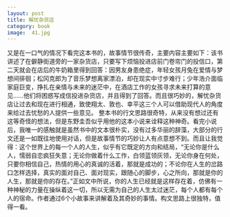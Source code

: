 ```yaml
---
layout: post
title: 解忧杂货店
category: book
image:  41.jpg
---
```

又是在一口气的情况下看完这本书的，故事情节很传奇，主要内容主要如下：该书讲述了在僻静街道旁的一家杂货店，只要写下烦恼投进店前门卷帘门的投信口，第二天就会在店后的牛奶箱里得到回答：因男友身患绝症，年轻女孩月兔在爱情与梦想间徘徊；松冈克郎为了音乐梦想离家漂泊，却在现实中寸步难行；少年浩介面临家庭巨变，挣扎在亲情与未来的迷茫中，在酒店工作的女孩寻求未来打算的意见……他们将困惑写成信投进杂货店，并且得到了回答。而且很巧妙的，解忧杂货店让过去和现在进行相通，致使翔太、敦也、幸平这三个人可以借助现代人的角度来给过去忧愁的人提供一些意见。
整本书的行文思路很奇特，从来没有想过还有这等奇怪的想法，但是东野圭吾似乎用他的这本小说来诠释这种神奇。看完小说后，我唯一的感触就是虽然书中的文本很朴实，没有过多华丽的辞藻，大部分的行文还是一如既往地使用对话，但是故事情节的巧妙让人有点意想不到。而且让我觉得：这个世界上的每一个人的人生，似乎有它既定的方向和结局，“无论你是什么人，懦弱自恋疯狂失意；无论你做着什么工作，白领蓝领灰领，无论你身在何处，只要你相信自己，热情的用心的真诚的活着，那就是成功的；不论你在人生的岔路口怎样选择，真实的面对自己、面对现实，跟随心的脚步，心之所向，那就是你的人生，那就是你的存在。”正如文中所说，你的人生已经就是这样存在着，仿佛有一种神秘的力量在操纵着这一切，所以无需为自己的人生太过迷茫，每个人都有每个人的宿命。作者通过6个小故事来讲解着及其奇妙的事情。构文思路上很独特，值得一看。